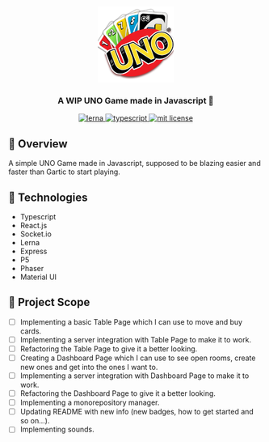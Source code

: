<p align="center">
	<img src="./assets/uno_icon.png" height="150" width="150" alt="icon example" />
</p>	

<h3 align="center">
  A WIP UNO Game made in Javascript 🎴
</h3>

<p align="center">
	<a href="https://lerna.js.org/">
		<img alt="lerna" src="https://img.shields.io/badge/maintained%20with-lerna-cc00ff.svg" alt="maintained with lerna"/>
	</a>
	<a href="https://github.com/microsoft/TypeScript">
		<img alt="typescript" src="https://camo.githubusercontent.com/41c68e9f29c6caccc084e5a147e0abd5f392d9bc/68747470733a2f2f62616467656e2e6e65742f62616467652f547970655363726970742f7374726963742532302546302539462539322541412f626c7565">
	</a>
	<a href="https://github.com/guilhermebkel/uno-game">
		<img alt="mit license" src="https://img.shields.io/github/license/guilhermebkel/uno-game?color=0051ff" />
	</a>
</p>

## 📌 Overview

A simple UNO Game made in Javascript, supposed to be blazing easier and faster than Gartic to start playing. 

## 🔧 Technologies

- Typescript
- React.js
- Socket.io
- Lerna
- Express
- P5
- Phaser
- Material UI

## 👣 Project Scope

- [ ] Implementing a basic Table Page which I can use to move and buy cards.
- [ ] Implementing a server integration with Table Page to make it to work.
- [ ] Refactoring the Table Page to give it a better looking.
- [ ] Creating a Dashboard Page which I can use to see open rooms, create new ones and get into the ones I want to.
- [ ] Implementing a server integration with Dashboard Page to make it to work.
- [ ] Refactoring the Dashboard Page to give it a better looking.
- [ ] Implementing a monorepository manager.
- [ ] Updating README with new info (new badges, how to get started and so on...).
- [ ] Implementing sounds.
